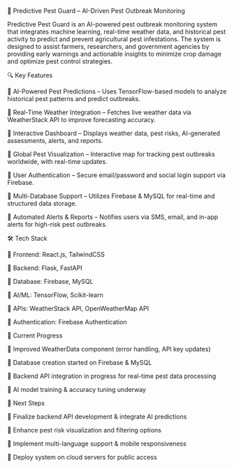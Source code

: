 📌 Predictive Pest Guard – AI-Driven Pest Outbreak Monitoring
 
Predictive Pest Guard is an AI-powered pest outbreak monitoring system that integrates machine learning, real-time weather data, and historical pest activity to predict and prevent agricultural pest infestations. The system is designed to assist farmers, researchers, and government agencies by providing early warnings and actionable insights to minimize crop damage and optimize pest control strategies.


🔍 Key Features

🔹 AI-Powered Pest Predictions – Uses TensorFlow-based models to analyze historical pest patterns and predict outbreaks.

🔹 Real-Time Weather Integration – Fetches live weather data via WeatherStack API to improve forecasting accuracy.

🔹 Interactive Dashboard – Displays weather data, pest risks, AI-generated assessments, alerts, and reports.

🔹 Global Pest Visualization – Interactive map for tracking pest outbreaks worldwide, with real-time updates.

🔹 User Authentication – Secure email/password and social login support via Firebase.

🔹 Multi-Database Support – Utilizes Firebase & MySQL for real-time and structured data storage.

🔹 Automated Alerts & Reports – Notifies users via SMS, email, and in-app alerts for high-risk pest outbreaks.


🛠️ Tech Stack

🔸 Frontend: React.js, TailwindCSS

🔸 Backend: Flask, FastAPI

🔸 Database: Firebase, MySQL

🔸 AI/ML: TensorFlow, Scikit-learn

🔸 APIs: WeatherStack API, OpenWeatherMap API

🔸 Authentication: Firebase Authentication


🚀 Current Progress

🔹 Improved WeatherData component (error handling, API key updates)

🔹 Database creation started on Firebase & MySQL

🔹 Backend API integration in progress for real-time pest data processing

🔹 AI model training & accuracy tuning underway


📌 Next Steps

🔸 Finalize backend API development & integrate AI predictions

🔸 Enhance pest risk visualization and filtering options

🔸 Implement multi-language support & mobile responsiveness

🔸 Deploy system on cloud servers for public access
